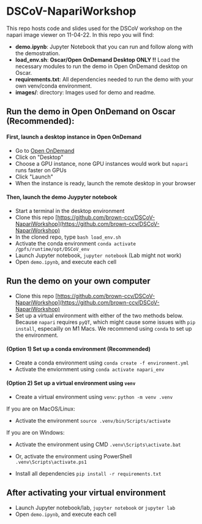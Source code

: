 # DSCoV-NapariWorkshop

This repo hosts code and slides used for the DSCoV workshop on the napari image viewer on 11-04-22. In this repo you will find:

* **demo.ipynb**: Jupyter Notebook that you can run and follow along with the demostration.
* **load_env.sh**: **Oscar/Open OnDemand Desktop ONLY !!** Load the necessary modules to run the demo in Open OnDemand desktop on Oscar.
* **requirements.txt**: All dependencies needed to run the demo with your own venv/conda environment.
* **images/**: directory: Images used for demo and readme.

## Run the demo in Open OnDemand on Oscar (Recommended):

#### First, launch a desktop instance in Open OnDemand

* Go to [Open OnDemand](https://ood.ccv.brown.edu) 
* Click on "Desktop"
* Choose a GPU instance, none GPU instances would work but `napari` runs faster on GPUs
* Click "Launch"
* When the instance is ready, launch the remote desktop in your browser

#### Then, launch the demo Juypyter notebook

* Start a terminal in the desktop environment
* Clone this repo [https://github.com/brown-ccv/DSCoV-NapariWorkshop](https://github.com/brown-ccv/DSCoV-NapariWorkshop)
* In the cloned repo, type `bash load_env.sh`
* Activate the conda environment `conda activate /gpfs/runtime/opt/DSCoV_env`
* Launch Jupyter notebook, `jupyter notebook` (Lab might not work)
* Open `demo.ipynb`, and execute each cell

## Run the demo on your own computer

* Clone this repo [https://github.com/brown-ccv/DSCoV-NapariWorkshop](https://github.com/brown-ccv/DSCoV-NapariWorkshop)
* Set up a virtual environment with either of the two methods below. Because `napari` requires `pyQT`, which might cause some issues with `pip install`, especailly on M1 Macs. We recommend using `conda` to set up the environment.

#### (Option 1) Set up a conda environment (Recommended)

* Create a conda environment using `conda create -f environment.yml`
* Activate the enviornment using `conda activate napari_env`

#### (Option 2) Set up a virtual environment using `venv`

* Create a virtual environment using `venv`: `python -m venv .venv`

If you are on MacOS/Linux:
* Activate the environment `source .venv/bin/Scripts/activate`

If you are on Windows:
* Activate the environment using CMD `.venv\Scripts\activate.bat`
* Or, activate the environment using PowerShell `.venv\Scripts\activate.ps1`

* Install all dependencies `pip install -r requirements.txt`

## After activating your virtual environment

* Launch Jupyter notebook/lab, `jupyter notebook` or `jupyter lab`
* Open `demo.ipynb`, and execute each cell

